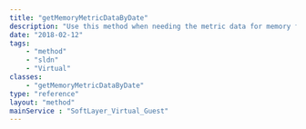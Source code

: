 ```yaml
---
title: "getMemoryMetricDataByDate"
description: "Use this method when needing the metric data for memory for a single computing instance. "
date: "2018-02-12"
tags:
    - "method"
    - "sldn"
    - "Virtual"
classes:
    - "getMemoryMetricDataByDate"
type: "reference"
layout: "method"
mainService : "SoftLayer_Virtual_Guest"
---
```

